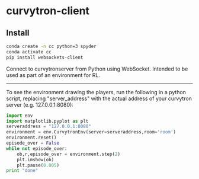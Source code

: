 # curvytron-client

## Install

```bash
conda create -n cc python=3 spyder
conda activate cc
pip install websockets-client
```

Connect to curvytronserver from Python using WebSocket.
Intended to be used as part of an environment for RL.

***
To see the environment drawing the players, run the following in a python script, replacing "server_address" with the actual address of your curvytron server (e.g. 127.0.0.1:8080):

```python
import env
import matplotlib.pyplot as plt
serveraddress = "127.0.0.1:8080"
environment = env.CurvytronEnv(server=serveraddress,room='room')
environment.reset()
episode_over = False
while not episode_over:
    ob,r,episode_over = environment.step(2)
    plt.imshow(ob)
    plt.pause(0.005)
print "done"
```
